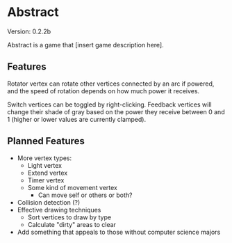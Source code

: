 Abstract
========

Version: 0.2.2b

Abstract is a game that [insert game description here].


Features
--------

Rotator vertex can rotate other vertices connected by an arc if powered, and the speed of rotation depends on how much power it receives.

Switch vertices can be toggled by right-clicking.
Feedback vertices will change their shade of gray based on the power they receive between 0 and 1 (higher or lower values are currently clamped).


Planned Features
----------------

* More vertex types:
	* Light vertex
	* Extend vertex
	* Timer vertex
	* Some kind of movement vertex
		* Can move self or others or both?
* Collision detection (?)
* Effective drawing techniques
	* Sort vertices to draw by type
	* Calculate "dirty" areas to clear
* Add something that appeals to those without computer science majors